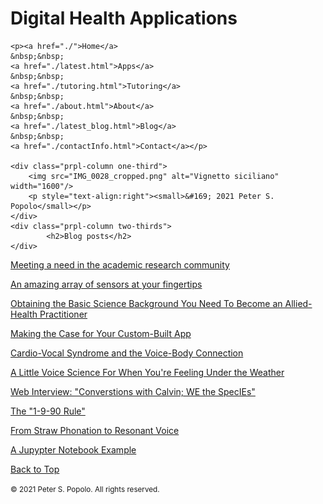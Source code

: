 <div class="prpl-row">
	<div class="prpl-column two-thirds">
			<h1>Digital Health Applications</h1>
	</div>
	
	<p><a href="./">Home</a>
	&nbsp;&nbsp;
	<a href="./latest.html">Apps</a>
	&nbsp;&nbsp;
	<a href="./tutoring.html">Tutoring</a>
	&nbsp;&nbsp;
	<a href="./about.html">About</a>
	&nbsp;&nbsp;
	<a href="./latest_blog.html">Blog</a>
	&nbsp;&nbsp;
	<a href="./contactInfo.html">Contact</a></p>
	
	<div class="prpl-column one-third">
		<img src="IMG_0028_cropped.png" alt="Vignetto siciliano" width="1600"/>
		<p style="text-align:right"><small>&#169; 2021 Peter S. Popolo</small></p>
	</div>
	<div class="prpl-column two-thirds">
			<h2>Blog posts</h2>
	</div>
</div>

<p><a href="./blog.html">Meeting a need in the academic research community</a></p>

<p><a href="./blog_2.html">An amazing array of sensors at your fingertips</a></p>

<p><a href="./blog_3.html">Obtaining the Basic Science Background You Need To Become an Allied-Health Practitioner</a></p>

<p><a href="./blog_4.html">Making the Case for Your Custom-Built App</a></p>

<p><a href="./blog_5.html">Cardio-Vocal Syndrome and the Voice-Body Connection</a></p>

<p><a href="./blog_6.html">A Little Voice Science For When You're Feeling Under the Weather</a></p>

<p><a href="./blog_7.html">Web Interview: "Converstions with Calvin; WE the SpecIEs" </a></p>

<p><a href="./blog_8.html">The "1-9-90 Rule"</a></p>

<p><a href="./blog_9.html">From Straw Phonation to Resonant Voice</a></p>

<p><a href="./Mel_Spectrograms.html">A Jupypter Notebook Example</a></p>

<a href="./latest_blog.html">Back to Top</a> 

<small>&#169; 2021 Peter S. Popolo. All rights reserved.</small>
